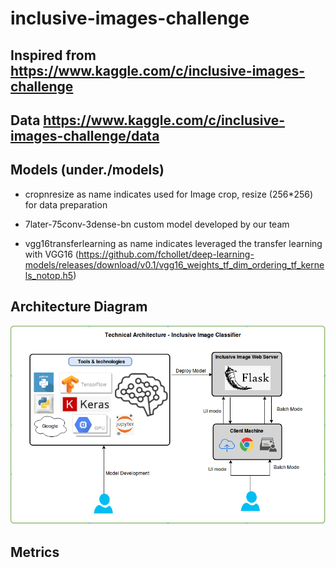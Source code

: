 # inclusive-images-challenge
## Inspired from https://www.kaggle.com/c/inclusive-images-challenge ##

## Data https://www.kaggle.com/c/inclusive-images-challenge/data ##
## Models (under./models) ##
 * cropnresize as name indicates used for Image crop, resize (256*256) for data preparation

 * 7later-75conv-3dense-bn custom model developed by our team

 * vgg16transferlearning as name indicates leveraged the transfer learning with VGG16 (https://github.com/fchollet/deep-learning-models/releases/download/v0.1/vgg16_weights_tf_dim_ordering_tf_kernels_notop.h5)

## Architecture Diagram ##
![picture alt](./InclusiveImageChallengeArchitecture.png)

## Metrics ##





